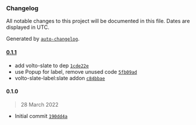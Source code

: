 ### Changelog

All notable changes to this project will be documented in this file. Dates are displayed in UTC.

Generated by [`auto-changelog`](https://github.com/CookPete/auto-changelog).

#### [0.1.1](https://github.com/eea/volto-slate-label/compare/0.1.0...0.1.1)

- add volto-slate to dep [`1cde22e`](https://github.com/eea/volto-slate-label/commit/1cde22e8ea10c5259e7b8cb6485205aa580c7c4d)
- use Popup for label, remove unused code [`5fb09ad`](https://github.com/eea/volto-slate-label/commit/5fb09ad9b6c057c37d553a6b5160bd0c5afe49b9)
- volto-slate-label:slate addon [`c84bbae`](https://github.com/eea/volto-slate-label/commit/c84bbaea930eec4646749379fa5e1832de460174)

#### 0.1.0

> 28 March 2022

- Initial commit [`190dd4a`](https://github.com/eea/volto-slate-label/commit/190dd4ab6ef74a24cfb19af4d6eb6f76c32aca47)
